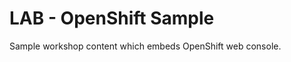 LAB - OpenShift Sample
=====================

Sample workshop content which embeds OpenShift web console.

